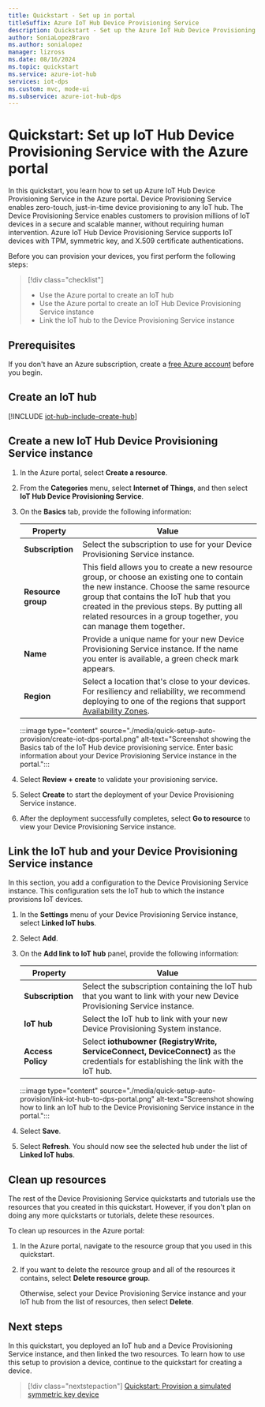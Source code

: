 ```yaml
---
title: Quickstart - Set up in portal
titleSuffix: Azure IoT Hub Device Provisioning Service
description: Quickstart - Set up the Azure IoT Hub Device Provisioning Service (DPS) in the Microsoft Azure portal
author: SoniaLopezBravo
ms.author: sonialopez
manager: lizross
ms.date: 08/16/2024
ms.topic: quickstart
ms.service: azure-iot-hub
services: iot-dps
ms.custom: mvc, mode-ui
ms.subservice: azure-iot-hub-dps
---
```


# Quickstart: Set up IoT Hub Device Provisioning Service with the Azure portal

In this quickstart, you learn how to set up Azure IoT Hub Device Provisioning Service in the Azure portal. Device Provisioning Service enables zero-touch, just-in-time device provisioning to any IoT hub. The Device Provisioning Service enables customers to provision millions of IoT devices in a secure and scalable manner, without requiring human intervention. Azure IoT Hub Device Provisioning Service supports IoT devices with TPM, symmetric key, and X.509 certificate authentications.

Before you can provision your devices, you first perform the following steps:

> [!div class="checklist"]
> * Use the Azure portal to create an IoT hub
> * Use the Azure portal to create an IoT Hub Device Provisioning Service instance
> * Link the IoT hub to the Device Provisioning Service instance

## Prerequisites

If you don't have an Azure subscription, create a [free Azure account](https://azure.microsoft.com/free/) before you begin.

## Create an IoT hub

[!INCLUDE [iot-hub-include-create-hub](../../includes/iot-hub-include-create-hub.md)]

## Create a new IoT Hub Device Provisioning Service instance

1. In the Azure portal, select **Create a resource**.

1. From the **Categories** menu, select **Internet of Things**, and then select **IoT Hub Device Provisioning Service**.

1. On the **Basics** tab, provide the following information:
    
    | Property | Value |
    | --- | --- |
    | **Subscription** | Select the subscription to use for your Device Provisioning Service instance. |
    | **Resource group** | This field allows you to create a new resource group, or choose an existing one to contain the new instance. Choose the same resource group that contains the IoT hub that you created in the previous steps. By putting all related resources in a group together, you can manage them together. |
    | **Name** | Provide a unique name for your new Device Provisioning Service instance. If the name you enter is available, a green check mark appears. |
    | **Region** | Select a location that's close to your devices. For resiliency and reliability, we recommend deploying to one of the regions that support [Availability Zones](iot-dps-ha-dr.md). |

    :::image type="content" source="./media/quick-setup-auto-provision/create-iot-dps-portal.png" alt-text="Screenshot showing the Basics tab of the IoT Hub device provisioning service. Enter basic information about your Device Provisioning Service instance in the portal.":::

1. Select **Review + create** to validate your provisioning service.

1. Select **Create** to start the deployment of your Device Provisioning Service instance.

1. After the deployment successfully completes, select **Go to resource** to view your Device Provisioning Service instance.

## Link the IoT hub and your Device Provisioning Service instance

In this section, you add a configuration to the Device Provisioning Service instance. This configuration sets the IoT hub to which the instance provisions IoT devices.

1. In the **Settings** menu of your Device Provisioning Service instance, select **Linked IoT hubs**.

1. Select **Add**.

1. On the **Add link to IoT hub** panel, provide the following information: 

    | Property | Value |
    | --- | --- |
    | **Subscription** | Select the subscription containing the IoT hub that you want to link with your new Device Provisioning Service instance. |
    | **IoT hub** | Select the IoT hub to link with your new Device Provisioning System instance. |
    | **Access Policy** | Select **iothubowner (RegistryWrite, ServiceConnect, DeviceConnect)** as the credentials for establishing the link with the IoT hub. |

    :::image type="content" source="./media/quick-setup-auto-provision/link-iot-hub-to-dps-portal.png" alt-text="Screenshot showing how to link an IoT hub to the Device Provisioning Service instance in the portal."::: 

1. Select **Save**.

1. Select **Refresh**. You should now see the selected hub under the list of **Linked IoT hubs**.

## Clean up resources

The rest of the Device Provisioning Service quickstarts and tutorials use the resources that you created in this quickstart. However, if you don't plan on doing any more quickstarts or tutorials, delete these resources.

To clean up resources in the Azure portal:

1. In the Azure portal, navigate to the resource group that you used in this quickstart.

1. If you want to delete the resource group and all of the resources it contains, select **Delete resource group**.

   Otherwise, select your Device Provisioning Service instance and your IoT hub from the list of resources, then select **Delete**.  

## Next steps

In this quickstart, you deployed an IoT hub and a Device Provisioning Service instance, and then linked the two resources. To learn how to use this setup to provision a device, continue to the quickstart for creating a device.

> [!div class="nextstepaction"]
> [Quickstart: Provision a simulated symmetric key device](./quick-create-simulated-device-symm-key.md)
